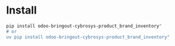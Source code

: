 # Install

```bash
pip install odoo-bringout-cybrosys-product_brand_inventory"
# or
uv pip install odoo-bringout-cybrosys-product_brand_inventory"
```
